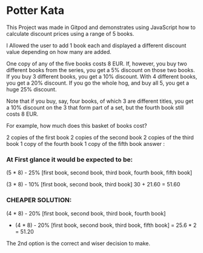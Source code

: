 
# Potter Kata

This Project was made in Gitpod and demonstrates using JavaScript how to calculate discount prices using a range of 5 books.

I Allowed the user to add 1 book each and displayed a different discount value depending on how many are added.

One copy of any of the five books costs 8 EUR. If, however, you buy two different books from the series, you get a 5% discount on those two books. If you buy 3 different books, you get a 10% discount. With 4 different books, you get a 20% discount. If you go the whole hog, and buy all 5, you get a huge 25% discount.

Note that if you buy, say, four books, of which 3 are different titles, you get a 10% discount on the 3 that form part of a set, but the fourth book still costs 8 EUR.

For example, how much does this basket of books cost?

2 copies of the first book 2 copies of the second book 2 copies of the third book 1 copy of the fourth book 1 copy of the fifth book answer :

### At First glance it would be expected to be:

(5 * 8) - 25% [first book, second book, third book, fourth book, fifth book]

(3 * 8) - 10% [first book, second book, third book]
30 + 21.60 = 51.60

### CHEAPER SOLUTION:

(4 * 8) - 20% [first book, second book, third book, fourth book]
+ (4 * 8) - 20% [first book, second book, third book, fifth book]
= 25.6 * 2
= 51.20

The 2nd option is the correct and wiser decision to make.
